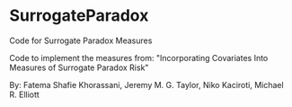 # SurrogateParadox
Code for Surrogate Paradox Measures

Code to implement the measures from: "Incorporating Covariates Into Measures of Surrogate Paradox Risk" 

By: Fatema Shafie Khorassani, Jeremy M. G. Taylor, Niko Kaciroti, Michael R. Elliott

